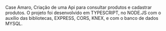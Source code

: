 Case Amaro, Criação de uma Api para consultar produtos e cadastrar produtos.
O projeto foi desenvolvido em TYPESCRIPT, no NODE.JS com o auxílio das bibliotecas, EXPRESS, CORS, KNEX, e com o banco de dados MYSQL.

